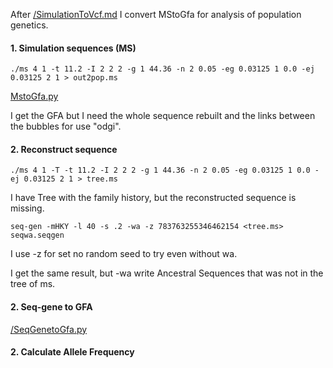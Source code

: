 After [/SimulationToVcf.md](SimulationToVcf.md) I convert MStoGfa for analysis of population genetics.

#### 1. Simulation sequences (MS) 

```
./ms 4 1 -t 11.2 -I 2 2 2 -g 1 44.36 -n 2 0.05 -eg 0.03125 1 0.0 -ej 0.03125 2 1 > out2pop.ms
```
 [MstoGfa.py](/tesiFlavia/MstoGfa.py)

I get the GFA but I need the whole sequence rebuilt and the links between the bubbles for use "odgi".


#### 2. Reconstruct sequence

```
./ms 4 1 -T -t 11.2 -I 2 2 2 -g 1 44.36 -n 2 0.05 -eg 0.03125 1 0.0 -ej 0.03125 2 1 > tree.ms 
```
I have Tree with the family history, but the reconstructed sequence is missing.
 
 ```
 seq-gen -mHKY -l 40 -s .2 -wa -z 783763255346462154 <tree.ms> seqwa.seqgen
```
 I use -z for set no random seed to try even without wa. 
 
 I get the same result, but -wa write Ancestral Sequences that was not in the tree of ms.
 
 #### 2. Seq-gene to GFA

 [/SeqGenetoGfa.py](SeqgenToGfa.py)
 
 
 #### 2. Calculate Allele Frequency
 
